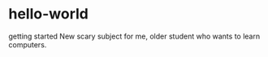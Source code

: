 # hello-world
getting started
New scary subject for me, older student who wants to learn computers. 
